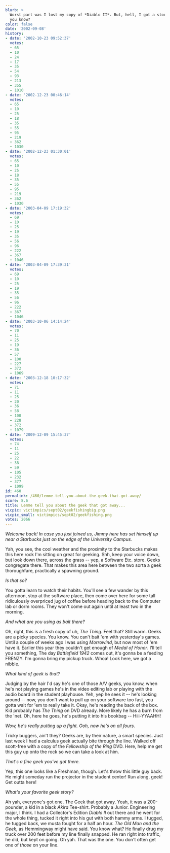 ```yaml
---
blurb: >
  Worst part was I lost my copy of *Diablo II*. But, hell, I got a story from it,
  you know?
color: false
date: '2002-09-08'
history:
- date: '2002-10-23 09:52:37'
  votes:
  - 65
  - 10
  - 24
  - 17
  - 35
  - 54
  - 93
  - 213
  - 355
  - 1010
- date: '2002-12-23 00:46:14'
  votes:
  - 65
  - 10
  - 25
  - 18
  - 35
  - 55
  - 95
  - 219
  - 362
  - 1030
- date: '2002-12-23 01:30:01'
  votes:
  - 65
  - 10
  - 25
  - 18
  - 35
  - 55
  - 95
  - 219
  - 362
  - 1030
- date: '2003-04-09 17:19:32'
  votes:
  - 69
  - 10
  - 25
  - 19
  - 35
  - 56
  - 96
  - 222
  - 367
  - 1046
- date: '2003-04-09 17:39:31'
  votes:
  - 69
  - 10
  - 25
  - 19
  - 35
  - 56
  - 96
  - 222
  - 367
  - 1046
- date: '2003-10-06 14:14:24'
  votes:
  - 70
  - 11
  - 25
  - 19
  - 36
  - 57
  - 100
  - 227
  - 372
  - 1069
- date: '2003-12-18 10:17:32'
  votes:
  - 71
  - 11
  - 25
  - 20
  - 36
  - 58
  - 100
  - 228
  - 372
  - 1079
- date: '2009-12-09 15:45:37'
  votes:
  - 74
  - 11
  - 25
  - 22
  - 38
  - 59
  - 105
  - 232
  - 377
  - 1099
id: 460
permalink: /460/lemme-tell-you-about-the-geek-that-got-away/
score: 8.6
title: Lemme tell you about the geek that got away...
vicpic: victimpics/sept02/geekfishingbig.png
vicpic_small: victimpics/sept02/geekfishing.png
votes: 2066
---
```


*Welcome back! In case you just joined us, Jimmy here has set himself up
near a Starbucks just on the edge of the University Campus.*

Yah, you see, the cool weather and the proximity to the Starbucks makes
this here rock I'm sitting on great for geeking. Shh, keep your voice
down, but look down there, across the grass -- yep, a Software Etc.
store. Geeks congregate there. That makes this area here between the two
sorta a geek thoroughfare, practically a spawning ground.

*Is that so?*

You gotta learn to watch their habits. You'll see a few wander by this
afternoon, stop at the software place, then come over here for some tall
ridiculously overpriced jug of coffee before heading back to the
Computer lab or dorm rooms. They won't come out again until at least two
in the morning.

*And what are you using as bait there?*

Oh, right, this is a fresh copy of uh, *The Thing*. Feel that? Still
warm. Geeks are a picky species. You know. You can't bait 'em with
yesterday's games. Until a couple of weeks ago I was using *Morrowind*,
but now most of 'em have it. Earlier this year they couldn't get enough
of *Medal of Honor*. I'll tell you something, The day *Battlefield 1942*
comes out, it's gonna be a feeding FRENZY. I'm gonna bring my pickup
truck. Whoa! Look here, we got a nibble.

*What kind of geek is that?*

Judging by the hair I'd say he's one of those A/V geeks, you know, when
he's not playing games he's in the video editing lab or playing with the
audio board in the student playhouse. Yeh, yep he sees it -- he's
looking around -- now, you don't want to pull up on your software too
fast, you gotta wait for 'em to really take it. Okay, he's reading the
back of the box. Kid probably has *The Thing* on DVD already. More
likely he has a burn from the 'net. Oh, here he goes, he's putting it
into his bookbag -- Hiii-YYAAHH!

*Wow, he's really putting up a fight. Ooh, now he's on all fours.*

Tricky buggers, ain't they? Geeks are, by their nature, a smart species.
Just last week I had a calculus geek actually bite through the line.
Walked off scott-free with a copy of the *Fellowship of the Ring* DVD.
Here, help me get this guy up onto the rock so we can take a look at
him.

*That's a fine geek you've got there.*

Yep, this one looks like a Freshman, though. Let's throw this little guy
back. He might someday run the projector in the student center! Run
along, geek! Get outta here!

*What's your favorite geek story?*

Ah yah, everyone's got one. The Geek that got away. Yeah, it was a
200-pounder, a kid in a black *Akira* Tee-shirt. Probably a Junior.
Engineering major, I think. I had a Collector's Edition *Diablo II* out
there and he went for the whole thing, tucked it right into his gut with
both hammy arms. I tugged, he tugged back, we musta fought for a half an
hour. *The Old Man and the Geek*, as Hemmingway might have said. You
know what? He finally drug my truck over 200 feet before my line finally
snapped. He ran right into traffic, he did, but kept on going. Oh yah.
That was the one. You don't often get one of *those* on your line.
